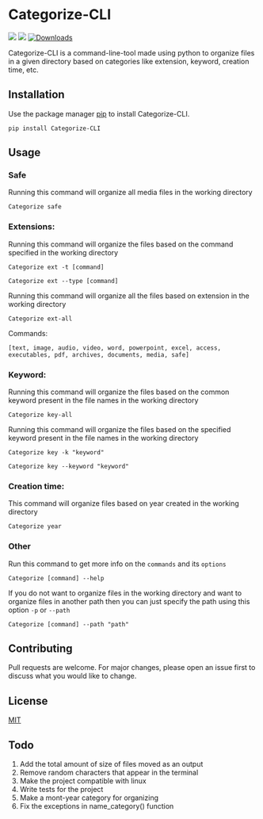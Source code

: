 # Categorize-CLI

![](https://img.shields.io/pypi/v/Categorize-CLI?color=blue&style=flat-square) ![](https://img.shields.io/github/license/Rohith-JN/Categorize-CLI?color=green&style=flat-square)
[![Downloads](https://static.pepy.tech/personalized-badge/categorize-cli?period=total&units=international_system&left_color=grey&right_color=blue&left_text=Downloads)](https://pepy.tech/project/categorize-cli)

Categorize-CLI is a command-line-tool made using python to organize files in a given directory based on categories like
extension, keyword, creation time, etc.

## Installation

Use the package manager [pip](https://pip.pypa.io/en/stable/) to install Categorize-CLI.

```
pip install Categorize-CLI
```

## Usage

### Safe
Running this command will organize all media files in the working directory

```
Categorize safe
```

### Extensions:
Running this command will organize the files based on the command specified in the working directory

```
Categorize ext -t [command]
```

```
Categorize ext --type [command]
```

Running this command will organize all the files based on extension in the working directory

```
Categorize ext-all
```

Commands:

```
[text, image, audio, video, word, powerpoint, excel, access, executables, pdf, archives, documents, media, safe]
```

### Keyword:
Running this command will organize the files based on the common keyword present in the file names in the working directory

```
Categorize key-all
```

Running this command will organize the files based on the specified keyword present in the file names in the working directory

```
Categorize key -k "keyword"
```
```
Categorize key --keyword "keyword"
```

### Creation time:

This command will organize files based on year created in the working directory

```
Categorize year
```

### Other

Run this command to get more info on the `commands` and its `options`

```
Categorize [command] --help
```

If you do not want to organize files in the working directory and want to organize files in another path then you can just specify the path using this option `-p` or `--path`

```
Categorize [command] --path "path"
```

## Contributing
Pull requests are welcome. For major changes, please open an issue first to discuss what you would like to change.

## License
[MIT](https://choosealicense.com/licenses/mit/)

## Todo

1) Add the total amount of size of files moved as an output
2) Remove random characters that appear in the terminal
3) Make the project compatible with linux
4) Write tests for the project
5) Make a mont-year category for organizing
6) Fix the exceptions in name_category() function